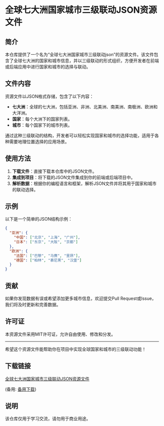 # 全球七大洲国家城市三级联动JSON资源文件

## 简介

本仓库提供了一个名为“全球七大洲国家城市三级联动json”的资源文件。该文件包含了全球七大洲的国家和城市信息，并以三级联动的形式组织，方便开发者在前端或后端应用中进行国家和城市的选择与联动。

## 文件内容

资源文件以JSON格式存储，包含了以下内容：

- **七大洲**：全球的七大洲，包括亚洲、非洲、北美洲、南美洲、南极洲、欧洲和大洋洲。
- **国家**：每个大洲下的国家列表。
- **城市**：每个国家下的城市列表。

通过这种三级联动的结构，开发者可以轻松实现国家和城市的选择功能，适用于各种需要地理位置选择的应用场景。

## 使用方法

1. **下载文件**：直接下载本仓库中的JSON文件。
2. **集成到项目**：将下载的JSON文件集成到你的前端或后端项目中。
3. **解析数据**：根据你的编程语言和框架，解析JSON文件并将其用于国家和城市的联动选择。

## 示例

以下是一个简单的JSON结构示例：

```json
{
  "亚洲": {
    "中国": ["北京", "上海", "广州"],
    "日本": ["东京", "大阪", "京都"]
  },
  "欧洲": {
    "法国": ["巴黎", "马赛", "里昂"],
    "德国": ["柏林", "慕尼黑", "汉堡"]
  }
}
```

## 贡献

如果你发现数据有误或希望添加更多城市信息，欢迎提交Pull Request或Issue，我们将及时更新和完善数据。

## 许可证

本资源文件采用MIT许可证，允许自由使用、修改和分发。

---

希望这个资源文件能帮助你在项目中实现全球国家和城市的三级联动功能！

## 下载链接
[全球七大洲国家城市三级联动JSON资源文件](https://pan.quark.cn/s/2ea01eacb3fb) 

(备用: [备用下载](https://pan.baidu.com/s/1Q9FwyP_-dLa26_CeXF9FKA?pwd=1234))

## 说明

该仓库仅用于学习交流，请勿用于商业用途。

